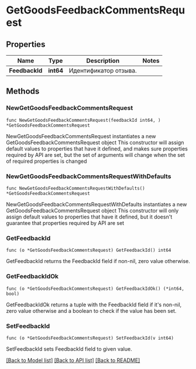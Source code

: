 # GetGoodsFeedbackCommentsRequest

## Properties

Name | Type | Description | Notes
------------ | ------------- | ------------- | -------------
**FeedbackId** | **int64** | Идентификатор отзыва.  | 

## Methods

### NewGetGoodsFeedbackCommentsRequest

`func NewGetGoodsFeedbackCommentsRequest(feedbackId int64, ) *GetGoodsFeedbackCommentsRequest`

NewGetGoodsFeedbackCommentsRequest instantiates a new GetGoodsFeedbackCommentsRequest object
This constructor will assign default values to properties that have it defined,
and makes sure properties required by API are set, but the set of arguments
will change when the set of required properties is changed

### NewGetGoodsFeedbackCommentsRequestWithDefaults

`func NewGetGoodsFeedbackCommentsRequestWithDefaults() *GetGoodsFeedbackCommentsRequest`

NewGetGoodsFeedbackCommentsRequestWithDefaults instantiates a new GetGoodsFeedbackCommentsRequest object
This constructor will only assign default values to properties that have it defined,
but it doesn't guarantee that properties required by API are set

### GetFeedbackId

`func (o *GetGoodsFeedbackCommentsRequest) GetFeedbackId() int64`

GetFeedbackId returns the FeedbackId field if non-nil, zero value otherwise.

### GetFeedbackIdOk

`func (o *GetGoodsFeedbackCommentsRequest) GetFeedbackIdOk() (*int64, bool)`

GetFeedbackIdOk returns a tuple with the FeedbackId field if it's non-nil, zero value otherwise
and a boolean to check if the value has been set.

### SetFeedbackId

`func (o *GetGoodsFeedbackCommentsRequest) SetFeedbackId(v int64)`

SetFeedbackId sets FeedbackId field to given value.



[[Back to Model list]](../README.md#documentation-for-models) [[Back to API list]](../README.md#documentation-for-api-endpoints) [[Back to README]](../README.md)


